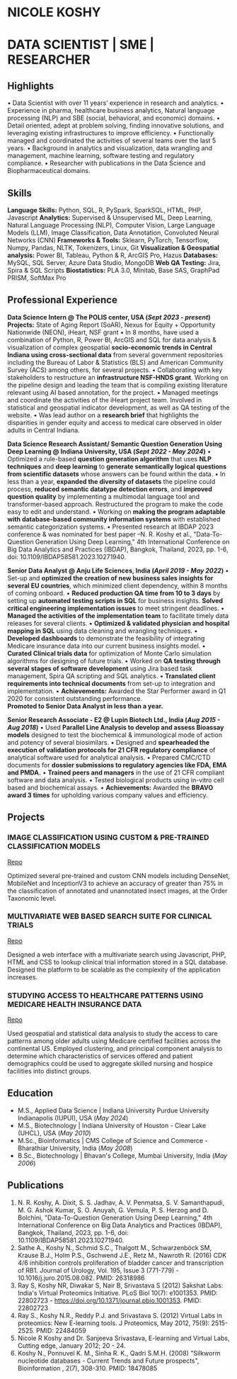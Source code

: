 # NICOLE KOSHY

# DATA SCIENTIST | SME | RESEARCHER


## Highlights

•	Data Scientist with over 11 years’ experience in research and analytics.
•	Experience in pharma, healthcare business analytics, Natural language processing (NLP) and SBE (social, behavioral, and economic) domains.
•	Detail oriented, adept at problem solving, finding innovative solutions, and leveraging existing infrastructures to improve efficiency. 
•	Functionally managed and coordinated the activities of several teams over the last 5 years. 
•	Background in analytics and visualization, data wrangling and management, machine learning, software testing and regulatory compliance. 
•	Researcher with publications in the Data Science and Biopharmaceutical domains.



## Skills

**Language Skills:** Python, SQL, R, PySpark, SparkSQL, HTML, PHP, Javascript
**Analytics:** Supervised & Unsupervised ML, Deep Learning, Natural Language Processing (NLP), Computer Vision, Large Language Models (LLM), Image Classification, Data Annotation, Convoluted Neural Networks (CNN)
**Frameworks & Tools:** Sklearn, PyTorch, Tensorflow, Numpy, Pandas, NLTK, Tokenizers, Linux, Git
**Visualization & Geospatial analysis:** Power BI, Tableau, Python & R, ArcGIS Pro, Hazus
**Databases:** MySQL, SQL Server, Azure Data Studio, MongoDB
**Web QA Testing:** Jira, Spira & SQL Scripts
**Biostatistics:** PLA 3.0, Minitab, Base SAS, GraphPad PRISM, SoftMax Pro




## Professional Experience

**Data Science Intern @ The POLIS center, USA (_Sept 2023 - present_)**
**Projects:** State of Aging Report (SoAR), Nexus for Equity + Opportunity Nationwide (NEON), iHeart, NSF grant
•	In 8 months, have used a combination of Python, R, Power BI, ArcGIS and SQL for data analysis & visualization of complex geospatial **socio-economic trends in Central Indiana using cross-sectional data** from several government repositories including the    Bureau of Labor & Statistics (BLS) and American Community Survey (ACS) among others, for several projects. 
•	Collaborating with key stakeholders to restructure an **infrastructure NSF-HNDS grant**. Working on the pipeline design and leading the team that is compiling existing literature relevant using AI based annotation, for the project.
•	Managed meetings and coordinate the activities of the iHeart project team. Involved in statistical and geospatial indicator development, as well as QA testing of the website.
•	Was lead author on a **research brief** that highlights the disparities in gender equity and access to medical care observed in older adults in Central Indiana. 


**Data Science Research Assistant/ Semantic Question Generation Using Deep Learning @ Indiana University, USA (_Sept 2022 - May 2024_)**
•	Optimized a rule-based **question generation algorithm** that uses **NLP techniques** and **deep learning** to **generate semantically logical questions from scientific datasets** whose answers can be found within the data.
•	In less than a year, **expanded the diversity of datasets** the pipeline could process, **reduced semantic datatype detection errors**, and **improved question quality** by implementing a multimodal language tool and transformer-based approach. Restructured the program to make the code easy to edit and understand.
•	Working on **making the program adaptable with database-based community information systems** with established semantic categorization systems.
•	Presented research at IBDAP 2023 conference & was nominated for best paper –N. R. Koshy et al., "Data-To-Question Generation Using Deep Learning," 4th International Conference on Big Data Analytics and Practices (IBDAP), Bangkok, Thailand, 2023, pp. 1-6, doi: 10.1109/IBDAP58581.2023.10271940.


**Senior Data Analyst @ Anju Life Sciences, India (_April 2019 - May 2022_)**
•	Set-up and **optimized the creation of new business sales insights for several EU countries**, which minimized client dependency, within 8 months of coming onboard.
•	**Reduced production QA time from 10 to 3 days** by setting up **automated testing scripts in SQL** for business insights. 
    **Solved critical engineering implementation issues** to meet stringent deadlines.
•	**Managed the activities of the implementation team** to facilitate timely data releases for several clients.
•	**Optimized & validated physician and hospital mapping in SQL** using data cleaning and wrangling techniques. 
•	**Developed dashboards** to demonstrate the feasibility of integrating Medicare insurance data into our current business insights model.
•	**Curated Clinical trials data** for optimization of Monte Carlo simulation algorithms for designing of future trials.
•	Worked on **QA testing through several stages of software development** using Jira based task management, Spira QA scripting and SQL analytics.
•	**Translated client requirements into technical documents** from set-up to integration and implementation.
•	**Achievements:** Awarded the Star Performer award in Q1 2020 for consistent outstanding performance.                         
    **Promoted to Senior Data Analyst in less than a year.**


**Senior Research Associate - E2 @ Lupin Biotech Ltd., India (_Aug 2015 - Aug 2018_)**
•	Used **Parallel Line Analysis to develop and assess Bioassay models** designed to test the biochemical & immunological mode of action and potency of several biosimilars.
•	Designed and **spearheaded the execution of validation protocols for 21 CFR regulatory compliance** of analytical software used for analytical analysis. 
•	Prepared CMC/CTD documents for **dossier submissions to regulatory agencies like FDA, EMA and PMDA.**
•	**Trained peers and managers** in the use of 21 CFR compliant software and data analysis.
•	Tested biological products using in-vitro cell based and biochemical assays.
•	**Achievements:** Awarded the **BRAVO award 3 times** for upholding various company values and efficiency.



## Projects

### IMAGE CLASSIFICATION USING CUSTOM & PRE-TRAINED CLASSIFICATION MODELS
[Repo](https://github.com/NicoleK286/Insect-Image-Classification-Object-Detection)

Optimized several pre-trained and custom CNN models including DenseNet, MobileNet and InceptionV3 to achieve an accuracy of greater than 75% in the classification of annotated and unannotated insect images, at the Order Taxonomic level.

### MULTIVARIATE WEB BASED SEARCH SUITE FOR CLINICAL TRIALS
[Repo](https://github.com/NicoleK286/Clinical-Trial-Search-Suite)

Designed a web interface with a multivariate search using Javascript, PHP, HTML and CSS to lookup clinical trial information stored in a SQL database. Designed the platform to be scalable as the complexity of the application increases.

### STUDYING ACCESS TO HEALTHCARE PATTERNS USING MEDICARE HEALTH INSURANCE DATA
[Repo](https://github.com/NicoleK286/Medicare_Project)

Used geospatial and statistical data analysis to study the access to care patterns among older adults using Medicare certified facilities across the continental US. 
Employed clustering, and principal component analysis to determine which characteristics of services offered and patient demographics could be used to aggregate skilled nursing and hospice facilities into distinct groups.


## Education
- M.S., Applied Data Science	| Indiana University Purdue University Indianapolis (IUPUI), USA (_May 2024_)
- M.S., Biotechnology	| Indiana University of Houston - Clear Lake (UHCL), USA (_May 2010_)
- M.Sc., Bioinformatics	| CMS College of Science and Commerce - Bharathiar University, India (_May 2008_)
- B.Sc., Biotechnology	| Bhavan's College, Mumbai University, India (_May 2006_)


## Publications
1. N. R. Koshy, A. Dixit, S. S. Jadhav, A. V. Penmatsa, S. V. Samanthapudi, M. G. Ashok Kumar, S. O. Anuyah, G. Vemula, P. S. Herzog and D. Bolchini, "Data-To-Question Generation Using Deep Learning," 4th International Conference on Big Data Analytics and Practices (IBDAP), Bangkok, Thailand, 2023, pp. 1-6, doi: 10.1109/IBDAP58581.2023.10271940.
2. Sathe A., Koshy N., Schmid S.C., Thalgott M., Schwarzenböck SM, Krause B.J., Holm P.S., Gschwend J.E., Retz M., Nawroth R. (2016) CDK 4/6 inhibition controls proliferation of bladder cancer and transcription of RB1. Journal of Urology, Vol. 195, Issue 3 (771-779) - 10.1016/j.juro.2015.08.082. PMID: 26318986
3. Ray S, Koshy NR, Diwakar S, Nair B, Srivastava S (2012) Sakshat Labs: India's Virtual Proteomics Initiative. PLoS Biol 10(7): e1001353. PMID: 22802723 - https://doi.org/10.1371/journal.pbio.1001353. PMID: 22802723
4. Ray S., Koshy N.R., Reddy P.J. and Srivastava S. (2012) Virtual Labs in proteomics: New E-learning tools. J Proteomics, May 2012, 75(9): 2515-2525. PMID: 22484059
5. Nicole R Koshy and Dr. Sanjeeva Srivastava, E-learning and Virtual Labs, Cutting edge, January 2012; 20 - 24.
6. Koshy N., Ponnuvel K. M., Sinha R. K., Qadri S.M.H. (2008) "Silkworm nucleotide databases - Current Trends and Future prospects", Bioinformation , 2(7), 308-310. PMID: 18478085


